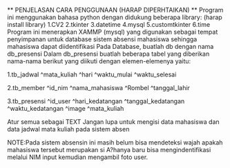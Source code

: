 ** PENJELASAN CARA PENGGUNAAN (HARAP DIPERHTAIKAN) **
Program ini menggunakan bahasa python dengan didukung beberapa library: (harap install library)
 1.CV2
 2.tkinter
 3.datetime
 4.mysql
 5.customtkinter
 6.time
Program ini menerapkan XAMMP (mysql) yang digunakan sebagai tempat penyimpanan untuk database sistem absensi mahasiswa sehingga mahasiswa dapat diidentifikasi
Pada Database, buatlah db dengan nama db_presensi
Dalam db_presensi buatlah beberapa tabel yang diberikan nama-nama berikut yang diikuti dengan elemen-elemenya yaitu:
 
 1.tb_jadwal
 ^mata_kuliah
 ^hari
 ^waktu_mulai
 ^waktu_selesai
 
 2.tb_member
 ^id_nim
 ^nama_mahasiswa
 ^Rombel
 ^tanggal_lahir
 
 3.tb_presensi
 ^id_user
 ^hari_kedatangan
 ^tanggal_kedatangan
 ^waktu_kedatangan
 ^image
 ^mata_kuliah
 
Atur semua sebagai TEXT
Jangan lupa untuk mengisi data mahasiswa dan data jadwal mata kuliah pada sistem absen

NOTE:Pada sistem absensin ini masih belum bisa mendeteksi wajah apakah mahasiswa tersebut merupakan si A?hanya baru bisa mengindentifikasi melalui NIM input kemudian mengambil foto user.
 
